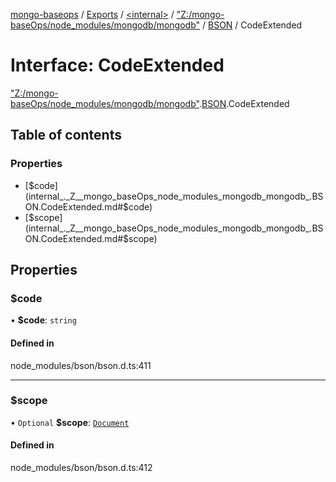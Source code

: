 [mongo-baseops](../README.md) / [Exports](../modules.md) / [\<internal\>](../modules/internal_.md) / ["Z:/mongo-baseOps/node\_modules/mongodb/mongodb"](../modules/internal_._Z__mongo_baseOps_node_modules_mongodb_mongodb_.md) / [BSON](../modules/internal_._Z__mongo_baseOps_node_modules_mongodb_mongodb_.BSON.md) / CodeExtended

# Interface: CodeExtended

["Z:/mongo-baseOps/node\_modules/mongodb/mongodb"](../modules/internal_._Z__mongo_baseOps_node_modules_mongodb_mongodb_.md).[BSON](../modules/internal_._Z__mongo_baseOps_node_modules_mongodb_mongodb_.BSON.md).CodeExtended

## Table of contents

### Properties

- [$code](internal_._Z__mongo_baseOps_node_modules_mongodb_mongodb_.BSON.CodeExtended.md#$code)
- [$scope](internal_._Z__mongo_baseOps_node_modules_mongodb_mongodb_.BSON.CodeExtended.md#$scope)

## Properties

### $code

• **$code**: `string`

#### Defined in

node_modules/bson/bson.d.ts:411

___

### $scope

• `Optional` **$scope**: [`Document`](internal_._Z__mongo_baseOps_node_modules_mongodb_mongodb_.BSON.Document.md)

#### Defined in

node_modules/bson/bson.d.ts:412
